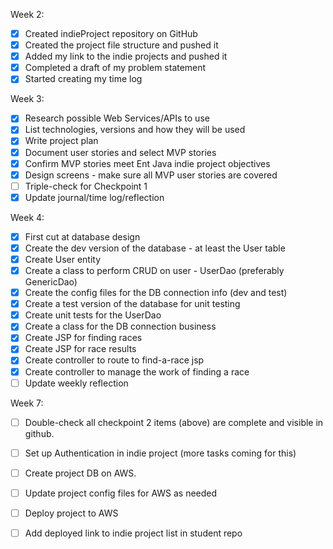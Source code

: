Week 2:

- [x] Created indieProject repository on GitHub 
- [x] Created the project file structure and pushed it 
- [x] Added my link to the indie projects and pushed it 
- [x] Completed a draft of my problem statement 
- [x] Started creating my time log 

Week 3: 

- [x] Research possible Web Services/APIs to use
- [x] List technologies, versions and how they will be used 
- [x] Write project plan 
- [x] Document user stories and select MVP stories 
- [x] Confirm MVP stories meet Ent Java indie project objectives 
- [x] Design screens - make sure all MVP user stories are covered 
- [ ] Triple-check for Checkpoint 1
- [x] Update journal/time log/reflection <br>

Week 4:

- [x] First cut at database design 
- [x] Create the dev version of the database - at least the User table 
- [x] Create User entity 
- [x] Create a class to perform CRUD on user - UserDao (preferably GenericDao) 
- [x] Create the config files for the DB connection info (dev and test) 
- [x] Create a test version of the database for unit testing 
- [x] Create unit tests for the UserDao 
- [x] Create a class for the DB connection business 
- [x] Create JSP for finding races 
- [x] Create JSP for race results 
- [x] Create controller to route to find-a-race jsp 
- [x] Create controller to manage the work of finding a race 
- [ ] Update weekly reflection<br>

Week 7:

- [ ] Double-check all checkpoint 2 items (above) are complete and visible in github.
- [ ] Set up Authentication in indie project (more tasks coming for this)
- [ ] Create project DB on AWS.
- [ ] Update project config files for AWS as needed
- [ ] Deploy project to AWS
- [ ] Add deployed link to indie project list in student repo


